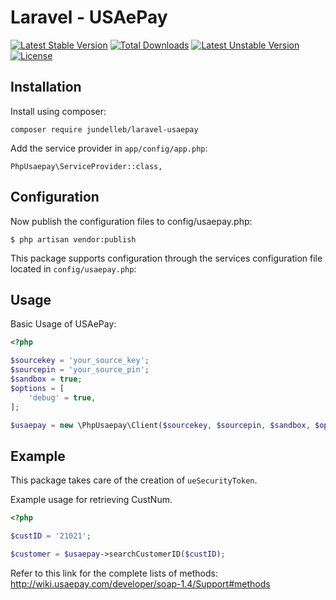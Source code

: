 Laravel - USAePay
========

[![Latest Stable Version](https://poser.pugx.org/jundelleb/laravel-usaepay/v/stable)](https://packagist.org/packages/jundelleb/laravel-usaepay) [![Total Downloads](https://poser.pugx.org/jundelleb/laravel-usaepay/downloads)](https://packagist.org/packages/jundelleb/laravel-usaepay) [![Latest Unstable Version](https://poser.pugx.org/jundelleb/laravel-usaepay/v/unstable)](https://packagist.org/packages/jundelleb/laravel-usaepay) [![License](https://poser.pugx.org/jundelleb/laravel-usaepay/license)](https://packagist.org/packages/jundelleb/laravel-usaepay)

Installation
------------

Install using composer:

    composer require jundelleb/laravel-usaepay

Add the service provider in `app/config/app.php`:

    PhpUsaepay\ServiceProvider::class,

Configuration
-------------

Now publish the configuration files to config/usaepay.php:

    $ php artisan vendor:publish

This package supports configuration through the services configuration file located in `config/usaepay.php`:


Usage
-----

Basic Usage of USAePay:

```php
<?php

$sourcekey = 'your_source_key';
$sourcepin = 'your_source_pin';
$sandbox = true;
$options = [
    'debug' = true,
];

$usaepay = new \PhpUsaepay\Client($sourcekey, $sourcepin, $sandbox, $options);

```

Example
-------

This package takes care of the creation of `ueSecurityToken`.

Example usage for retrieving CustNum.

```php
<?php

$custID = '21021';

$customer = $usaepay->searchCustomerID($custID);

```

Refer to this link for the complete lists of methods:
http://wiki.usaepay.com/developer/soap-1.4/Support#methods